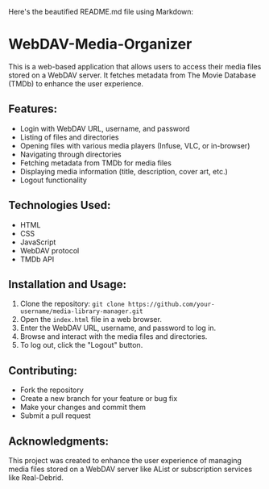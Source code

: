 Here's the beautified README.md file using Markdown:

# WebDAV-Media-Organizer

This is a web-based application that allows users to access their media files stored on a WebDAV server. It fetches metadata from The Movie Database (TMDb) to enhance the user experience.

## Features:

- Login with WebDAV URL, username, and password
- Listing of files and directories
- Opening files with various media players (Infuse, VLC, or in-browser)
- Navigating through directories
- Fetching metadata from TMDb for media files
- Displaying media information (title, description, cover art, etc.)
- Logout functionality

## Technologies Used:

- HTML
- CSS
- JavaScript
- WebDAV protocol
- TMDb API

## Installation and Usage:

1. Clone the repository: `git clone https://github.com/your-username/media-library-manager.git`
2. Open the `index.html` file in a web browser.
3. Enter the WebDAV URL, username, and password to log in.
4. Browse and interact with the media files and directories.
5. To log out, click the "Logout" button.

## Contributing:

- Fork the repository
- Create a new branch for your feature or bug fix
- Make your changes and commit them
- Submit a pull request

## Acknowledgments:

This project was created to enhance the user experience of managing media files stored on a WebDAV server like AList or subscription services like Real-Debrid.
